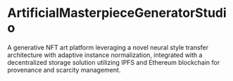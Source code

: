 # ArtificialMasterpieceGeneratorStudio
A generative NFT art platform leveraging a novel neural style transfer architecture with adaptive instance normalization, integrated with a decentralized storage solution utilizing IPFS and Ethereum blockchain for provenance and scarcity management.
